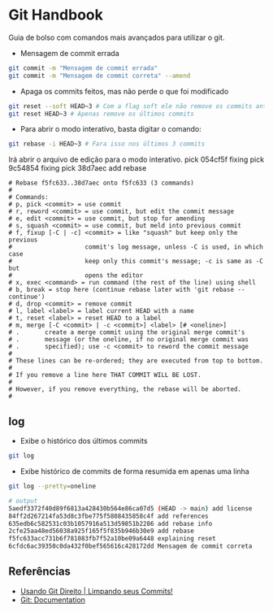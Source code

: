 # Git Handbook

Guia de bolso com comandos mais avançados para utilizar o git.

- Mensagem de commit errada

``` bash
git commit -m "Mensagem de commit errada"
git commit -m "Mensagem de commit correta" --amend
```

- Apaga os commits feitos, mas não perde o que foi modificado

``` bash
git reset --soft HEAD~3 # Com a flag soft ele não remove os commits anteriores
git reset HEAD~3 # Apenas remove os últimos commits
```

- Para abrir o modo interativo, basta digitar o comando:

``` bash
git rebase -i HEAD~3 # Fara isso nos últimos 3 commits
```

Irá abrir o arquivo de edição para o modo interativo.
    pick 054cf5f fixing
    pick 9c54854 fixing
    pick 38d7aec add rebase

    # Rebase f5fc633..38d7aec onto f5fc633 (3 commands)
    #
    # Commands:
    # p, pick <commit> = use commit
    # r, reword <commit> = use commit, but edit the commit message
    # e, edit <commit> = use commit, but stop for amending
    # s, squash <commit> = use commit, but meld into previous commit
    # f, fixup [-C | -c] <commit> = like "squash" but keep only the previous
    #                    commit's log message, unless -C is used, in which case
    #                    keep only this commit's message; -c is same as -C but
    #                    opens the editor
    # x, exec <command> = run command (the rest of the line) using shell
    # b, break = stop here (continue rebase later with 'git rebase --continue')
    # d, drop <commit> = remove commit
    # l, label <label> = label current HEAD with a name
    # t, reset <label> = reset HEAD to a label
    # m, merge [-C <commit> | -c <commit>] <label> [# <oneline>]
    # .       create a merge commit using the original merge commit's
    # .       message (or the oneline, if no original merge commit was
    # .       specified); use -c <commit> to reword the commit message
    #
    # These lines can be re-ordered; they are executed from top to bottom.
    #
    # If you remove a line here THAT COMMIT WILL BE LOST.
    #
    # However, if you remove everything, the rebase will be aborted.
    #

## log

- Exibe o histórico dos últimos commits

``` bash
git log
```

- Exibe histórico de commits de forma resumida em apenas uma linha

``` bash
git log --pretty=oneline

# output
5aedf3372f40d89f6813a428430b564e86ca07d5 (HEAD -> main) add license
84ff2d267214fa53d8c3fbe775f5808435858c4f add references
635edb6c582531c03b1057916a513d59851b2286 add rebase info
2cfe25aa48ed56038a925f165f5f835b946b30e9 add rebase
f5fc633acc731b6f781083fb7f52a10be09a6448 explaining reset
6cfdc6ac39350c0da432f0bef565616c428172dd Mensagem de commit correta
```

## Referências

- [Usando Git Direito | Limpando seus Commits!](https://youtu.be/6OokP-NE49k)
- [Git: Documentation](https://git-scm.com/docs)